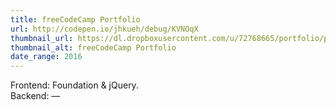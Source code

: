 ```yaml
---
title: freeCodeCamp Portfolio
url: http://codepen.io/jhkueh/debug/KVNOqX
thumbnail_url: https://dl.dropboxusercontent.com/u/72768665/portfolio/portfolio_thumbnail.jpg
thumbnail_alt: freeCodeCamp Portfolio
date_range: 2016
---
```


Frontend: Foundation & jQuery.<br/>Backend: —